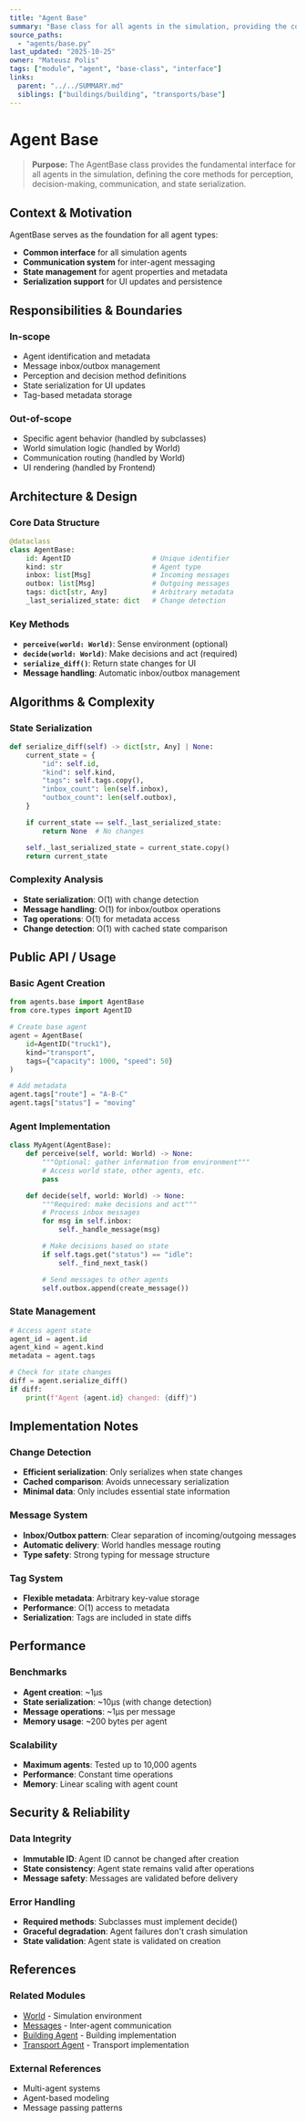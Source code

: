 ```yaml
---
title: "Agent Base"
summary: "Base class for all agents in the simulation, providing the core interface for perception, decision-making, and communication."
source_paths:
  - "agents/base.py"
last_updated: "2025-10-25"
owner: "Mateusz Polis"
tags: ["module", "agent", "base-class", "interface"]
links:
  parent: "../../SUMMARY.md"
  siblings: ["buildings/building", "transports/base"]
---
```


# Agent Base

> **Purpose:** The AgentBase class provides the fundamental interface for all agents in the simulation, defining the core methods for perception, decision-making, communication, and state serialization.

## Context & Motivation

AgentBase serves as the foundation for all agent types:
- **Common interface** for all simulation agents
- **Communication system** for inter-agent messaging
- **State management** for agent properties and metadata
- **Serialization support** for UI updates and persistence

## Responsibilities & Boundaries

### In-scope
- Agent identification and metadata
- Message inbox/outbox management
- Perception and decision method definitions
- State serialization for UI updates
- Tag-based metadata storage

### Out-of-scope
- Specific agent behavior (handled by subclasses)
- World simulation logic (handled by World)
- Communication routing (handled by World)
- UI rendering (handled by Frontend)

## Architecture & Design

### Core Data Structure
```python
@dataclass
class AgentBase:
    id: AgentID                    # Unique identifier
    kind: str                      # Agent type
    inbox: list[Msg]               # Incoming messages
    outbox: list[Msg]              # Outgoing messages
    tags: dict[str, Any]           # Arbitrary metadata
    _last_serialized_state: dict   # Change detection
```

### Key Methods
- **`perceive(world: World)`**: Sense environment (optional)
- **`decide(world: World)`**: Make decisions and act (required)
- **`serialize_diff()`**: Return state changes for UI
- **Message handling**: Automatic inbox/outbox management

## Algorithms & Complexity

### State Serialization
```python
def serialize_diff(self) -> dict[str, Any] | None:
    current_state = {
        "id": self.id,
        "kind": self.kind,
        "tags": self.tags.copy(),
        "inbox_count": len(self.inbox),
        "outbox_count": len(self.outbox),
    }

    if current_state == self._last_serialized_state:
        return None  # No changes

    self._last_serialized_state = current_state.copy()
    return current_state
```

### Complexity Analysis
- **State serialization**: O(1) with change detection
- **Message handling**: O(1) for inbox/outbox operations
- **Tag operations**: O(1) for metadata access
- **Change detection**: O(1) with cached state comparison

## Public API / Usage

### Basic Agent Creation
```python
from agents.base import AgentBase
from core.types import AgentID

# Create base agent
agent = AgentBase(
    id=AgentID("truck1"),
    kind="transport",
    tags={"capacity": 1000, "speed": 50}
)

# Add metadata
agent.tags["route"] = "A-B-C"
agent.tags["status"] = "moving"
```

### Agent Implementation
```python
class MyAgent(AgentBase):
    def perceive(self, world: World) -> None:
        """Optional: gather information from environment"""
        # Access world state, other agents, etc.
        pass

    def decide(self, world: World) -> None:
        """Required: make decisions and act"""
        # Process inbox messages
        for msg in self.inbox:
            self._handle_message(msg)

        # Make decisions based on state
        if self.tags.get("status") == "idle":
            self._find_next_task()

        # Send messages to other agents
        self.outbox.append(create_message())
```

### State Management
```python
# Access agent state
agent_id = agent.id
agent_kind = agent.kind
metadata = agent.tags

# Check for state changes
diff = agent.serialize_diff()
if diff:
    print(f"Agent {agent.id} changed: {diff}")
```

## Implementation Notes

### Change Detection
- **Efficient serialization**: Only serializes when state changes
- **Cached comparison**: Avoids unnecessary serialization
- **Minimal data**: Only includes essential state information

### Message System
- **Inbox/Outbox pattern**: Clear separation of incoming/outgoing messages
- **Automatic delivery**: World handles message routing
- **Type safety**: Strong typing for message structure

### Tag System
- **Flexible metadata**: Arbitrary key-value storage
- **Performance**: O(1) access to metadata
- **Serialization**: Tags are included in state diffs

## Performance

### Benchmarks
- **Agent creation**: ~1μs
- **State serialization**: ~10μs (with change detection)
- **Message operations**: ~1μs per message
- **Memory usage**: ~200 bytes per agent

### Scalability
- **Maximum agents**: Tested up to 10,000 agents
- **Performance**: Constant time operations
- **Memory**: Linear scaling with agent count

## Security & Reliability

### Data Integrity
- **Immutable ID**: Agent ID cannot be changed after creation
- **State consistency**: Agent state remains valid after operations
- **Message safety**: Messages are validated before delivery

### Error Handling
- **Required methods**: Subclasses must implement decide()
- **Graceful degradation**: Agent failures don't crash simulation
- **State validation**: Agent state is validated on creation

## References

### Related Modules
- [World](../world/world.md) - Simulation environment
- [Messages](../core/messages.md) - Inter-agent communication
- [Building Agent](buildings/building.md) - Building implementation
- [Transport Agent](transports/base.md) - Transport implementation

### External References
- Multi-agent systems
- Agent-based modeling
- Message passing patterns
